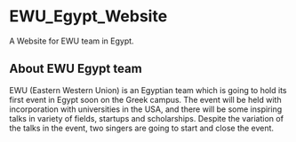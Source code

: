 # EWU_Egypt_Website
A Website for EWU team in Egypt.

## About EWU Egypt team

EWU (Eastern Western Union) is an Egyptian team which is going to hold its first event in Egypt soon on the Greek campus.
The event will be held with incorporation with universities in the USA, and there will be some inspiring talks in variety of fields, startups and scholarships. Despite the variation of the talks in the event, two singers are going to start and close the event. 